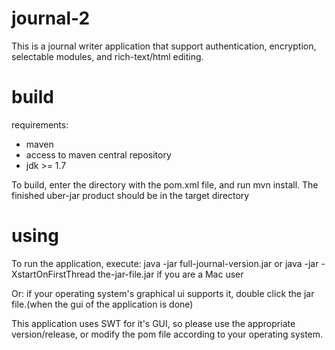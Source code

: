 # journal-2
This is a journal writer application that support authentication, encryption, selectable modules, and rich-text/html editing.

# build

requirements:
  - maven
  - access to maven central repository
  - jdk >= 1.7

To build, enter the directory with the pom.xml file, and run mvn install. The finished uber-jar product should be in the target directory

# using
To run the application,
  execute: java -jar full-journal-version.jar or java -jar -XstartOnFirstThread the-jar-file.jar if you are a Mac user
  
Or: if your operating system's graphical ui supports it, double click the jar file.(when the gui of the application is done)

This application uses SWT for it's GUI, so please use the appropriate version/release, or modify the pom file according to your operating system.
